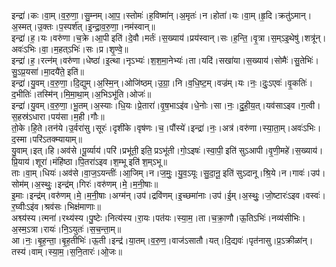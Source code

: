 

  
इन्द्रा॑।कः।वा॒म्।व॒रु॒णा॒।सु॒म्नम्।आ॒प॒।स्तोमः॑।ह॒विष्मा॑न्।अ॒मृतः॑।न।होता॑।यः।वा॒म्।हृ॒दि।क्रतु॑ऽमान्।अ॒स्मत्।उ॒क्तः।प॒स्पर्श॑त्।इ॒न्द्रा॒व॒रु॒णा॒।नम॑स्वान्॥  
इन्द्रा॑।ह॒।यः।वरु॑णा।च॒क्रे।आ॒पी इति॑।दे॒वौ।मर्तः॑।स॒ख्याय॑।प्रय॑स्वान्।सः।ह॒न्ति॒।वृ॒त्रा।स॒म्ऽइ॒थेषु॑।शत्रू॑न्।अवः॑ऽभिः।वा॒।म॒हत्ऽभिः॑।सः।प्र।शृ॒ण्वे॒॥  
इन्द्रा॑।ह॒।रत्न॑म्।वरु॑णा।धेष्ठा॑।इ॒त्था।नृऽभ्यः॑।श॒श॒मा॒नेभ्यः॑।ता।यदि॑।सखा॑या।स॒ख्याय॑।सोमैः॑।सु॒तेभिः॑।सु॒ऽप्र॒यसा॑।मा॒दयै॑ते॒ इति॑॥  
इन्द्रा॑।यु॒वम्।व॒रु॒णा॒।दि॒द्युम्।अ॒स्मि॒न्।ओजि॑ष्ठम्।उ॒ग्रा॒।नि।व॒धि॒ष्ट॒म्।वज्र॑म्।यः।नः॒।दुः॒ऽएवः॑।वृ॒कतिः॑।द॒भीतिः॑।तस्मि॑न्।मि॒मा॒था॒म्।अ॒भिऽभू॑ति।ओजः॑॥  
इन्द्रा॑।यु॒वम्।व॒रु॒णा॒।भू॒तम्।अ॒स्याः।धि॒यः।प्रे॒तारा॑।वृ॒ष॒भाऽइ॑व।धे॒नोः।सा।नः॒।दु॒ही॒य॒त्।यव॑साऽइव।ग॒त्वी।स॒हस्र॑ऽधारा।पय॑सा।म॒ही।गौः॥  
तो॒के।हि॒ते।तन॑ये।उ॒र्वरा॑सु।सूरः॑।दृशी॑के।वृष॑णः।च॒।पौंस्ये॑।इन्द्रा॑।नः॒।अत्र॑।वरु॑णा।स्या॒ता॒म्।अवः॑ऽभिः।द॒स्मा।परि॑ऽतक्म्यायाम्॥  
यु॒वाम्।इत्।हि।अव॑से।पू॒र्व्याय॑।परि॑।प्रभू॑ती॒ इति॒ प्रऽभू॑ती।गो॒ऽइषः॑।स्वा॒पी॒ इति॑ सुऽआपी।वृ॒णी॒महे॑।स॒ख्याय॑।प्रि॒याय॑।शूरा॑।मंहि॑ष्ठा।पि॒तरा॑ऽइव।श॒म्भू इति॑ श॒म्ऽभू॥  
ताः।वा॒म्।धियः॑।अव॑से।वा॒ज॒ऽयन्तीः॑।आ॒जिम्।न।ज॒मुः॒।यु॒व॒ऽयूः।सु॒दा॒नू॒ इति॑ सुऽदानू।श्रि॒ये।न।गावः॑।उप॑।सोम॑म्।अ॒स्थुः॒।इन्द्र॑म्।गिरः॑।वरु॑णम्।मे॒।म॒नी॒षाः॥  
इ॒माः।इन्द्र॑म्।वरु॑णम्।मे॒।म॒नी॒षाः।अग्म॑न्।उप॑।द्रवि॑णम्।इ॒च्छमा॑नाः।उप॑।ई॒म्।अ॒स्थुः॒।जो॒ष्टारः॑ऽइव।वस्वः॑।र॒घ्वीःऽइ॑व।श्रव॑सः।भिक्ष॑माणाः॥  
अश्व्य॑स्य।त्मना॑।रथ्य॑स्य।पु॒ष्टेः।नित्य॑स्य।रा॒यः।पत॑यः।स्या॒म॒।ता।च॒क्रा॒णौ।ऊ॒तिऽभिः॑।नव्य॑सीभिः।अ॒स्म॒ऽत्रा।रायः॑।नि॒ऽयुतः॑।स॒च॒न्ता॒म्॥  
आ।नः॒।बृ॒ह॒न्ता॒।बृ॒ह॒तीभिः॑।ऊ॒ती।इन्द्र॑।या॒तम्।व॒रु॒ण॒।वाज॑ऽसातौ।यत्।दि॒द्यवः॑।पृत॑नासु।प्र॒ऽक्रीळा॑न्।तस्य॑।वाम्।स्या॒म॒।स॒नि॒तारः॑।ओ॒जः॥  
